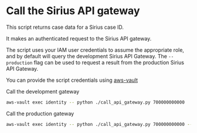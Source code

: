 # Call the Sirius API gateway

This script returns case data for a Sirius case ID.

It makes an authenticated request to the Sirius API gateway.

The script uses your IAM user credentials to assume the appropriate role, and by default will query the development Sirius API Gateway. The `--production` flag can be used to request a result from the production Sirius API Gateway.

You can provide the script credentials using [aws-vault](https://github.com/99designs/aws-vault)

Call the development gateway

```bash
aws-vault exec identity -- python ./call_api_gateway.py 700000000000
```

Call the production gateway

```bash
aws-vault exec identity -- python ./call_api_gateway.py 700000000000 --production
```
